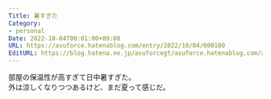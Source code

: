 ```yaml
---
Title: 暑すぎた
Category:
- personal
Date: 2022-10-04T00:01:00+09:00
URL: https://asuforce.hatenablog.com/entry/2022/10/04/000100
EditURL: https://blog.hatena.ne.jp/asuforcegt/asuforce.hatenablog.com/atom/entry/4207112889924386351
---
```


部屋の保温性が高すぎて日中暑すぎた。  
外は涼しくなりつつあるけど、まだ夏って感じだ。
